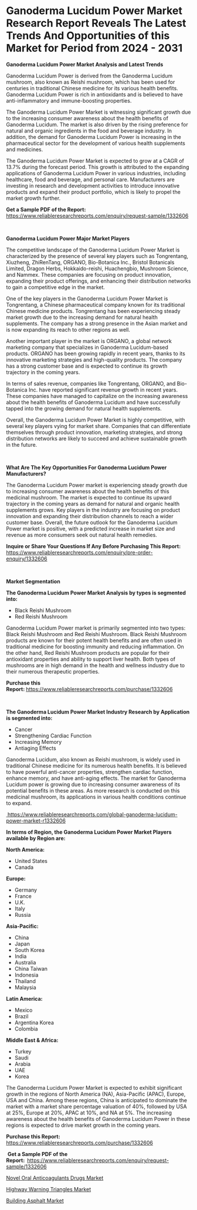 <p><h1>Ganoderma Lucidum Power Market Research Report Reveals The Latest Trends And Opportunities of this Market for Period from 2024 - 2031</h1></p><p><strong>Ganoderma Lucidum Power Market Analysis and Latest Trends</strong></p>
<p><p>Ganoderma Lucidum Power is derived from the Ganoderma Lucidum mushroom, also known as Reishi mushroom, which has been used for centuries in traditional Chinese medicine for its various health benefits. Ganoderma Lucidum Power is rich in antioxidants and is believed to have anti-inflammatory and immune-boosting properties.</p><p>The Ganoderma Lucidum Power Market is witnessing significant growth due to the increasing consumer awareness about the health benefits of Ganoderma Lucidum. The market is also driven by the rising preference for natural and organic ingredients in the food and beverage industry. In addition, the demand for Ganoderma Lucidum Power is increasing in the pharmaceutical sector for the development of various health supplements and medicines.</p><p>The Ganoderma Lucidum Power Market is expected to grow at a CAGR of 13.7% during the forecast period. This growth is attributed to the expanding applications of Ganoderma Lucidum Power in various industries, including healthcare, food and beverage, and personal care. Manufacturers are investing in research and development activities to introduce innovative products and expand their product portfolio, which is likely to propel the market growth further.</p></p>
<p><strong>Get a Sample PDF of the Report:&nbsp;</strong> <a href="https://www.reliableresearchreports.com/enquiry/request-sample/1332606">https://www.reliableresearchreports.com/enquiry/request-sample/1332606</a></p>
<p>&nbsp;</p>
<p><strong>Ganoderma Lucidum Power Major Market Players</strong></p>
<p><p>The competitive landscape of the Ganoderma Lucidum Power Market is characterized by the presence of several key players such as Tongrentang, Xiuzheng, ZhiRenTang, ORGANO, Bio-Botanica Inc., Bristol Botanicals Limited, Dragon Herbs, Hokkaido-reishi, Huachengbio, Mushroom Science, and Nammex. These companies are focusing on product innovation, expanding their product offerings, and enhancing their distribution networks to gain a competitive edge in the market.</p><p>One of the key players in the Ganoderma Lucidum Power Market is Tongrentang, a Chinese pharmaceutical company known for its traditional Chinese medicine products. Tongrentang has been experiencing steady market growth due to the increasing demand for natural health supplements. The company has a strong presence in the Asian market and is now expanding its reach to other regions as well.</p><p>Another important player in the market is ORGANO, a global network marketing company that specializes in Ganoderma Lucidum-based products. ORGANO has been growing rapidly in recent years, thanks to its innovative marketing strategies and high-quality products. The company has a strong customer base and is expected to continue its growth trajectory in the coming years.</p><p>In terms of sales revenue, companies like Tongrentang, ORGANO, and Bio-Botanica Inc. have reported significant revenue growth in recent years. These companies have managed to capitalize on the increasing awareness about the health benefits of Ganoderma Lucidum and have successfully tapped into the growing demand for natural health supplements.</p><p>Overall, the Ganoderma Lucidum Power Market is highly competitive, with several key players vying for market share. Companies that can differentiate themselves through product innovation, marketing strategies, and strong distribution networks are likely to succeed and achieve sustainable growth in the future.</p></p>
<p>&nbsp;</p>
<p><strong>What Are The Key Opportunities For Ganoderma Lucidum Power Manufacturers?</strong></p>
<p><p>The Ganoderma Lucidum Power market is experiencing steady growth due to increasing consumer awareness about the health benefits of this medicinal mushroom. The market is expected to continue its upward trajectory in the coming years as demand for natural and organic health supplements grows. Key players in the industry are focusing on product innovation and expanding their distribution channels to reach a wider customer base. Overall, the future outlook for the Ganoderma Lucidum Power market is positive, with a predicted increase in market size and revenue as more consumers seek out natural health remedies.</p></p>
<p><strong>Inquire or Share Your Questions If Any Before Purchasing This Report:</strong> <a href="https://www.reliableresearchreports.com/enquiry/pre-order-enquiry/1332606">https://www.reliableresearchreports.com/enquiry/pre-order-enquiry/1332606</a></p>
<p>&nbsp;</p>
<p><strong>Market Segmentation</strong></p>
<p><strong>The Ganoderma Lucidum Power Market Analysis by types is segmented into:</strong></p>
<p><ul><li>Black Reishi Mushroom</li><li>Red Reishi Mushroom</li></ul></p>
<p><p>Ganoderma Lucidum Power market is primarily segmented into two types: Black Reishi Mushroom and Red Reishi Mushroom. Black Reishi Mushroom products are known for their potent health benefits and are often used in traditional medicine for boosting immunity and reducing inflammation. On the other hand, Red Reishi Mushroom products are popular for their antioxidant properties and ability to support liver health. Both types of mushrooms are in high demand in the health and wellness industry due to their numerous therapeutic properties.</p></p>
<p><strong>Purchase this Report:&nbsp;</strong><a href="https://www.reliableresearchreports.com/purchase/1332606">https://www.reliableresearchreports.com/purchase/1332606</a></p>
<p>&nbsp;</p>
<p><strong>The Ganoderma Lucidum Power Market Industry Research by Application is segmented into:</strong></p>
<p><ul><li>Cancer</li><li>Strengthening Cardiac Function</li><li>Increasing Memory</li><li>Antiaging Effects</li></ul></p>
<p><p>Ganoderma Lucidum, also known as Reishi mushroom, is widely used in traditional Chinese medicine for its numerous health benefits. It is believed to have powerful anti-cancer properties, strengthen cardiac function, enhance memory, and have anti-aging effects. The market for Ganoderma Lucidum power is growing due to increasing consumer awareness of its potential benefits in these areas. As more research is conducted on this medicinal mushroom, its applications in various health conditions continue to expand.</p></p>
<p><a href="https://www.reliableresearchreports.com/global-ganoderma-lucidum-power-market-r1332606">&nbsp;https://www.reliableresearchreports.com/global-ganoderma-lucidum-power-market-r1332606</a></p>
<p><strong>In terms of Region, the Ganoderma Lucidum Power Market Players available by Region are:</strong></p>
<p>
    <p> <strong> North America: </strong>
        <ul>
            <li>United States</li>
            <li>Canada</li>
        </ul>
        </p> 
    <p> <strong> Europe: </strong>
        <ul>
            <li>Germany</li>
            <li>France</li>
            <li>U.K.</li>
            <li>Italy</li>
            <li>Russia</li>
        </ul>
        </p> 
    <p> <strong> Asia-Pacific: </strong>
        <ul>
            <li>China</li>
            <li>Japan</li>
            <li>South Korea</li>
            <li>India</li>
            <li>Australia</li>
            <li>China Taiwan</li>
            <li>Indonesia</li>
            <li>Thailand</li>
            <li>Malaysia</li>
        </ul>
        </p> 
    <p> <strong> Latin America: </strong>
        <ul>
            <li>Mexico</li>
            <li>Brazil</li>
            <li>Argentina Korea</li>
            <li>Colombia</li>
        </ul>
        </p> 
    <p> <strong> Middle East & Africa: </strong>
        <ul>
            <li>Turkey</li>
            <li>Saudi</li>
            <li>Arabia</li>
            <li>UAE</li>
            <li>Korea</li>
        </ul>
    </p>
    </p>
<p><p>The Ganoderma Lucidum Power Market is expected to exhibit significant growth in the regions of North America (NA), Asia-Pacific (APAC), Europe, USA and China. Among these regions, China is anticipated to dominate the market with a market share percentage valuation of 40%, followed by USA at 25%, Europe at 20%, APAC at 10%, and NA at 5%. The increasing awareness about the health benefits of Ganoderma Lucidum Power in these regions is expected to drive market growth in the coming years.</p></p>
<p><strong>Purchase this Report: </strong><a href="https://www.reliableresearchreports.com/purchase/1332606">https://www.reliableresearchreports.com/purchase/1332606</a></p>
<p>&nbsp;<strong>Get a Sample PDF of the Report:&nbsp;&nbsp;</strong><a href="https://www.reliableresearchreports.com/enquiry/request-sample/1332606">https://www.reliableresearchreports.com/enquiry/request-sample/1332606</a></p>
<p><strong></strong></p>
<p><p><a href="https://medium.com/@othaleffler2008/insights-into-the-novel-oral-anticoagulants-drugs-market-market-players-market-size-geographical-82fecb9de5f1">Novel Oral Anticoagulants Drugs Market</a></p><p><a href="https://medium.com/@ndemosipul/insights-into-the-highway-warning-triangles-market-size-which-is-expanding-with-a-12-7-f07b2c5abed9">Highway Warning Triangles Market</a></p><p><a href="https://medium.com/@maxson5287/global-building-asphalt-market-trends-insights-into-growth-opportunities-and-challenges-forecasted-186aeb271a92">Building Asphalt Market</a></p></p>